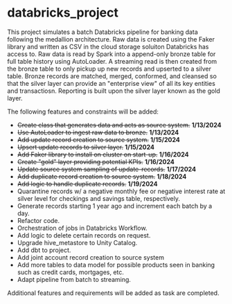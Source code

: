 # databricks_project
This project simulates a batch Databricks pipeline for banking data following the medallion architecture. Raw data is created using the Faker library and written as CSV in the cloud storage soluiton Databricks has access to. Raw data is read by Spark into a append-only bronze table for full table history using AutoLoader. A streaming read is then created from the bronze table to only pickup up new records and upserted to a silver table. Bronze records are matched, merged, conformed, and cleansed so that the silver layer can provide an "enterprise view" of all its key entities and transactiosn. Reporting is built upon the silver layer known as the gold layer.

The following features and constraints will be added:
- ~~Create class that generates data and acts as source system.~~ **1/13/2024**
- ~~Use AutoLoader to ingest raw data to bronze.~~ **1/13/2024**
- ~~Add update record creation to source system.~~ **1/15/2024**
- ~~Upsert update records to silver layer.~~ **1/15/2024**
- ~~Add Faker library to install on cluster on start-up.~~ **1/16/2024**
- ~~Create "gold" layer providing potential KPIs.~~ **1/16/2024**
- ~~Update source system sampling of update-records.~~ **1/17/2024**
- ~~Add duplicate record creation to source system.~~ **1/18/2024**
- ~~Add logic to handle duplicate records.~~ **1/19/2024**
- Quarantine records w/ a negative monthly fee or negative interest rate at silver level for checkings and savings table, respectively. 
- Generate records starting 1 year ago and increment each batch by a day. 
- Refactor code.
- Orchestration of jobs in Databricks Workflow.
- Add logic to delete certain records on request.
- Upgrade hive_metastore to Unity Catalog.
- Add dbt to project.
- Add joint account record creation to source system
- Add more tables to data model for possible products seen in banking such as credit cards, mortgages, etc.
- Adapt pipeline from batch to streaming.

Additional features and requirements will be added as task are completed.
